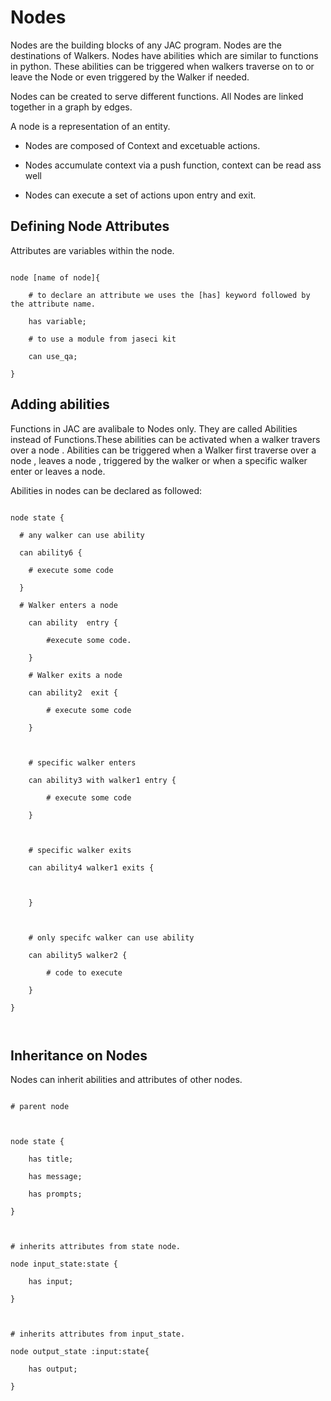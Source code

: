 # Nodes



Nodes are the building blocks of any JAC program. Nodes are the destinations of Walkers. Nodes have abilities which are similar to functions in python. These abilities can be triggered when walkers traverse on to or leave the Node or even triggered by the Walker if needed. 

Nodes can be created to serve different functions. All Nodes are linked together in a graph by edges.



A node is a representation of an entity.



* Nodes are composed of Context and excetuable actions.

* Nodes accumulate context via a push function, context can be read ass well

* Nodes can execute a set of actions upon entry and exit.



## Defining Node Attributes

Attributes are variables within the node.



```jac 

node [name of node]{

    # to declare an attribute we uses the [has] keyword followed by the attribute name.

    has variable;

    # to use a module from jaseci kit

    can use_qa;

}

```



## Adding abilities





Functions in JAC are avalibale to Nodes only. They are called Abilities instead of Functions.These abilities can be activated when a walker travers over a node . Abilities can be triggered when a Walker first traverse over a node , leaves a node , triggered by the walker or when a specific walker enter or leaves a node.



Abilities in nodes can be declared as followed:



```jac 

node state {

  # any walker can use ability

  can ability6 {

    # execute some code

  }

  # Walker enters a node 

    can ability  entry {

        #execute some code.

    }

    # Walker exits a node 

    can ability2  exit {

        # execute some code 

    }

    

    # specific walker enters

    can ability3 with walker1 entry {

        # execute some code

    }



    # specific walker exits

    can ability4 walker1 exits {



    }



    # only specifc walker can use ability 

    can ability5 walker2 {

        # code to execute

    }

}



```



## Inheritance on Nodes 



Nodes can inherit abilities and attributes of other nodes. 



```jac

# parent node 



node state {

    has title;

    has message;

    has prompts;

}



# inherits attributes from state node.

node input_state:state {

    has input;

}



# inherits attributes from input_state.

node output_state :input:state{

    has output;

}

```
